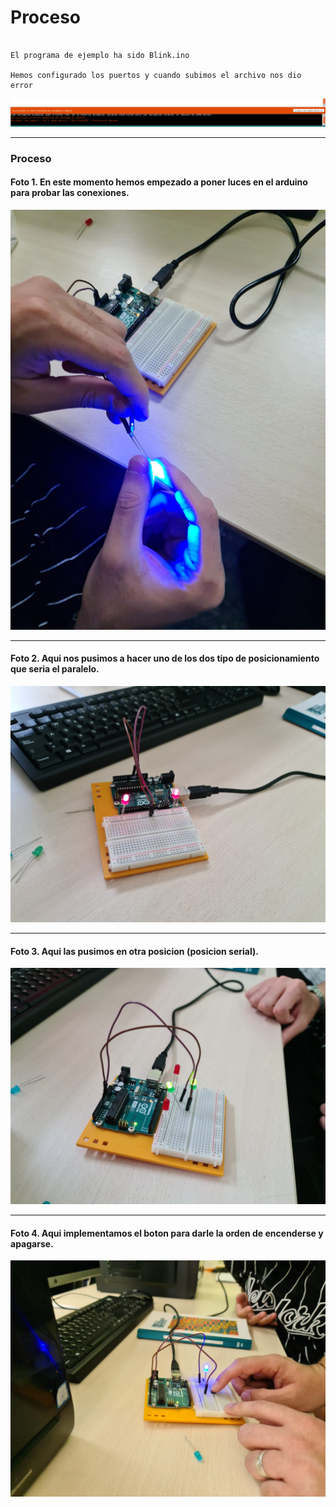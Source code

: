 # Proceso

```

El programa de ejemplo ha sido Blink.ino

Hemos configurado los puertos y cuando subimos el archivo nos dio error

```

![](https://raw.githubusercontent.com/St1v3n3223/Arduino/main/Captura%20de%20pantalla%20de%202021-10-06%2012-09-56.png)

---

### Proceso

#### Foto 1. En este momento hemos empezado a poner luces en el arduino para probar las conexiones.

![](https://raw.githubusercontent.com/Baultek/Arduino/main/imagenes%20arduino/Foto%20de%20Jmsabe(1).jpg)

---

#### Foto 2. Aqui nos pusimos a hacer uno de los dos tipo de posicionamiento que seria el paralelo.

![](https://raw.githubusercontent.com/Baultek/Arduino/main/imagenes%20arduino/Foto%20de%20Jmsabe.jpg)

---

#### Foto 3. Aqui las pusimos en otra posicion (posicion serial).

![](https://raw.githubusercontent.com/Baultek/Arduino/main/imagenes%20arduino/Foto%20de%20Jmsabe(2).jpg)

---

#### Foto 4. Aqui implementamos el boton para darle la orden de encenderse y apagarse.

![](https://raw.githubusercontent.com/Baultek/Arduino/main/imagenes%20arduino/Foto%20de%20Jmsabe(3).jpg)

